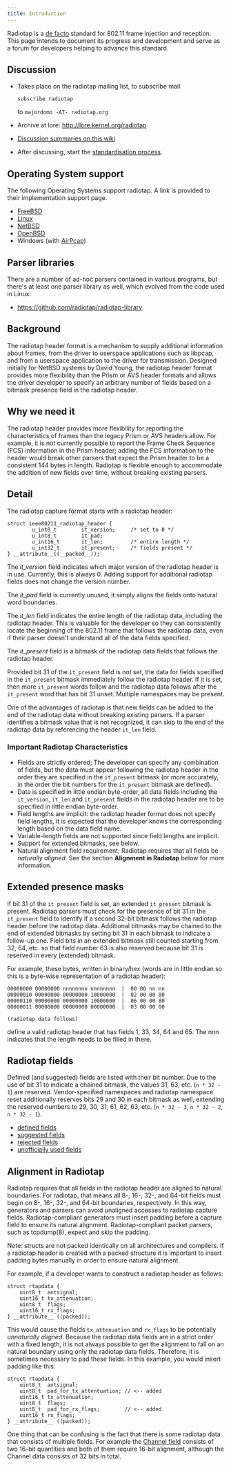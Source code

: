 ```yaml
---
title: Introduction
---
```

Radiotap is a [de facto](http://en.wikipedia.org/wiki/De_facto) standard
for 802.11 frame injection and reception. This page intends to document
its progress and development and serve as a forum for developers helping
to advance this standard.

Discussion
----------

-   Takes place on the radiotap mailing list, to subscribe mail

        subscribe radiotap

    to `majordomo -AT- radiotap.org`

-   Archive at lore:
    <http://lore.kernel.org/radiotap>
-   [Discussion summaries on this wiki](../Discussion)
-   After discussing, start the [standardisation
    process](../Standardisation).

Operating System support
------------------------

The following Operating Systems support radiotap. A link is provided to
their implementation support page.

-   [FreeBSD](http://www.freebsd.org/cgi/man.cgi?query=ieee80211_radiotap)
-   [Linux](https://wireless.wiki.kernel.org/en/developers/documentation/radiotap)
-   [NetBSD](http://netbsd.gw.com/cgi-bin/man-cgi?ieee80211_radiotap+9+NetBSD-current)
-   [OpenBSD](http://www.openbsd.org/cgi-bin/man.cgi?query=ieee80211_radiotap)
-   Windows (with
    [AirPcap](https://www.cacetech.com/products/airpcap.html))

Parser libraries
----------------

There are a number of ad-hoc parsers contained in various programs, but
there's at least one parser library as well, which evolved from the code
used in Linux:

-   <https://github.com/radiotap/radiotap-library>

Background
----------

The radiotap header format is a mechanism to supply additional
information about frames, from the driver to userspace applications such
as libpcap, and from a userspace application to the driver for
transmission. Designed initially for NetBSD systems by David Young, the
radiotap header format provides more flexibility than the Prism or AVS
header formats and allows the driver developer to specify an arbitrary
number of fields based on a bitmask presence field in the radiotap
header.

Why we need it
--------------

The radiotap header provides more flexibility for reporting the
characteristics of frames than the legacy Prism or AVS headers allow.
For example, it is not currently possible to report the Frame Check
Sequence (FCS) information in the Prism header; adding the FCS
information to the header would break other parsers that expect the
Prism header to be a consistent 144 bytes in length. Radiotap is
flexible enough to accommodate the addition of new fields over time,
without breaking existing parsers.

Detail
------

The radiotap capture format starts with a radiotap header:

    struct ieee80211_radiotap_header {
            u_int8_t        it_version;     /* set to 0 */
            u_int8_t        it_pad;
            u_int16_t       it_len;         /* entire length */
            u_int32_t       it_present;     /* fields present */
    } __attribute__((__packed__));

The *it\_version* field indicates which major version of the radiotap
header is in use. Currently, this is always 0. Adding support for
additional radiotap fields does not change the version number.

The *it\_pad* field is currently unused, it simply aligns the fields
onto natural word boundaries.

The *it\_len* field indicates the entire length of the radiotap data,
including the radiotap header. This is valuable for the developer so
they can consistently locate the beginning of the 802.11 frame that
follows the radiotap data, even if their parser doesn't understand all
of the data fields specified.

The *it\_present* field is a bitmask of the radiotap data fields that
follows the radiotap header.

Provided bit 31 of the `it_present` field is not set, the data for
fields specified in the `it_present` bitmask immediately follow the
radiotap header. If it is set, then more `it_present` words follow and
the radiotap data follows after the `it_present` word that has bit 31
unset. Multiple namespaces may be present.

One of the advantages of radiotap is that new fields can be added to the
end of the radiotap data without breaking existing parsers. If a parser
identifies a bitmask value that is not recognized, it can skip to the
end of the radiotap data by referencing the header `it_len` field.

### Important Radiotap Characteristics

-   Fields are strictly ordered; The developer can specify any
    combination of fields, but the data must appear following the
    radiotap header in the order they are specified in the `it_present`
    bitmask (or more accurately, in the order the bit numbers for the
    `it_present` bitmask are defined).
-   Data is specified in little endian byte-order, all data fields
    including the `it_version`, `it_len` and `it_present` fields in the
    radiotap header are to be specified in little endian byte-order.
-   Field lengths are implicit: the radiotap header format does not
    specify field lengths, it is expected that the developer knows the
    corresponding length based on the data field name.
-   Variable-length fields are not supported since field lengths
    are implicit.
-   Support for extended bitmasks, see below.
-   Natural alignment field requirement; Radiotap requires that all
    fields be *naturally aligned*. See the section **Alignment in
    Radiotap** below for more information.

Extended presence masks
-----------------------

If bit 31 of the `it_present` field is set, an extended `it_present`
bitmask is present. Radiotap parsers must check for the presence of bit
31 in the `it_present` field to identify if a second 32-bit bitmask
follows the radiotap header before the radiotap data. Additional
bitmasks may be chained to the end of extended bitmasks by setting bit
31 in each bitmask to indicate a follow-up one. Field bits in an
extended bitmask still counted starting from 32, 64, etc. so that field
number 63 is also reserved because bit 31 is reserved in every
(extended) bitmask.

For example, these bytes, written in binary/hex (words are in little
endian so this is a byte-wise representation of a radiotap header):

    00000000 00000000 nnnnnnnn nnnnnnnn  |  00 00 nn nn
    00000010 00000000 00000000 10000000  |  02 00 00 80
    00000110 00000000 00000000 10000000  |  06 00 00 80
    00000011 00000000 00000000 00000000  |  03 00 00 00

    (radiotap data follows)

define a valid radiotap header that has fields 1, 33, 34, 64 and 65. The
nnn indicates that the length needs to be filled in there.

Radiotap fields
---------------

Defined (and suggested) fields are listed with their bit number. Due to
the use of bit 31 to indicate a chained bitmask, the values 31, 63, etc.
(`n * 32 - 1`) are reserved. Vendor-specified namespaces and radiotap
namespace reset additionally reserves bits 29 and 30 in each bitmask as
well, extending the reserved numbers to 29, 30, 31, 61, 62, 63, etc.
(`n * 32 - 3`, `n * 32 - 2`, `n * 32 - 1`).

-   [defined fields](/fields/defined)
-   [suggested fields](/fields/suggested)
-   [rejected fields](/fields/rejected)
-   [unofficially used fields](/fields/unofficial)

Alignment in Radiotap
---------------------

Radiotap requires that all fields in the radiotap header are aligned to
natural boundaries. For radiotap, that means all 8-, 16-, 32-, and
64-bit fields must begin on 8-, 16-, 32-, and 64-bit boundaries,
respectively. In this way, generators and parsers can avoid unaligned
accesses to radiotap capture fields. Radiotap-compliant generators must
insert padding before a capture field to ensure its natural alignment.
Radiotap-compliant packet parsers, such as tcpdump(8), expect and skip
the padding.

Note: structs are not packed identically on all architectures and
compilers. If a radiotap header is created with a packed structure it is
important to insert padding bytes manually in order to ensure natural
alignment.

For example, if a developer wants to construct a radiotap header as
follows:

    struct rtapdata {
        uint8_t  antsignal;
        uint16_t tx_attenuation;
        uint8_t  flags;
        uint16_t rx_flags;
    } __attribute__ ((packed));

This would cause the fields `tx_attenuation` and `rx_flags` to be
potentially *unnaturally aligned*. Because the radiotap data fields are
in a strict order with a fixed length, it is not always possible to get
the alignment to fall on an natural boundary using only the radiotap
data fields. Therefore, it is sometimes necessary to pad these fields.
In this example, you would insert padding like this:

    struct rtapdata {
        uint8_t  antsignal;
        uint8_t  pad_for_tx_attentuation; // <-- added
        uint16_t tx_attenuation;
        uint8_t  flags;
        uint8_t  pad_for_rx_flags;        // <-- added
        uint16_t rx_flags;
    } __attribute__ ((packed));

One thing that can be confusing is the fact that there is some radiotap
data that consists of multiple fields. For example the [Channel
field](/fields/Channel) consists of two 16-bit quantities and
both of them require 16-bit alignment, although the Channel data
consists of 32 bits in total.
